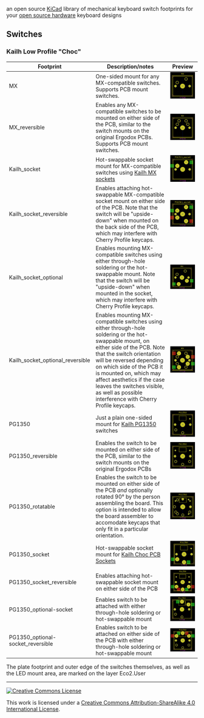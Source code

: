 an open source [KiCad](http://kicad-pcb.org) library of mechanical keyboard switch footprints for your [open source hardware](https://www.oshwa.org/definition/) keyboard designs

## Switches
### Kailh Low Profile "Choc"

Footprint | Description/notes | Preview
--------- | ----------------- | -------
MX | One-sided mount for any MX-compatible switches. Supports PCB mount switches. | ![MX](images/MX.png)
MX_reversible | Enables any MX-compatible switches to be mounted on either side of the PCB, similar to the switch mounts on the original Ergodox PCBs. Supports PCB mount switches. | ![MX_reversible](images/MX_reversible.png)
Kailh_socket | Hot-swappable socket mount for MX-compatible switches using [Kailh MX sockets](https://novelkeys.xyz/collections/miscellaneous/products/kailh-pcb-sockets) | ![Kailh_socket](images/Kailh_socket.png)
Kailh_socket_reversible | Enables attaching hot-swappable MX-compatible socket mount on either side of the PCB. Note that the switch will be "upside-down" when mounted on the back side of the PCB, which may interfere with Cherry Profile keycaps. | ![Kailh_socket_reversible](images/Kailh_socket_reversible.png)
Kailh_socket_optional | Enables mounting MX-compatible switches using either through-hole soldering or the hot-swappable mount. Note that the switch will be "upside-down" when mounted in the socket, which may interfere with Cherry Profile keycaps. | ![Kailh_socket_optional](images/Kailh_socket_optional.png)
Kailh_socket_optional_reversible | Enables mounting MX-compatible switches using either through-hole soldering or the hot-swappable mount, on either side of the PCB. Note that the switch orientation will be reversed depending on which side of the PCB it is mounted on, which may affect aesthetics if the case leaves the switches visible, as well as possible interference with Cherry Profile keycaps. | ![Kailh_socket_optional_reversible](images/Kailh_socket_optional_reversible.png)
PG1350 | Just a plain one-sided mount for [Kailh PG1350](http://kailh.com/en/Products/Ks/CS/) switches | ![PG1350](images/PG1350.png)
PG1350_reversible | Enables the switch to be mounted on either side of the PCB, similar to the switch mounts on the original Ergodox PCBs | ![PG1350 reversible](images/PG1350_reversible.png)
PG1350_rotatable | Enables the switch to be mounted on either side of the PCB *and* optionally rotated 90° by the person assembling the board. This option is intended to allow the board assembler to accomodate keycaps that only fit in a particular orientation. | ![PG1350 rotatable](images/PG1350_rotatable.png)
PG1350_socket | Hot-swappable socket mount for [Kailh Choc PCB Sockets](https://novelkeys.xyz/collections/miscellaneous/products/kailh-pcb-sockets?variant=3762779357224) | ![PG1350 socket mount](images/PG1350_socket.png)
PG1350_socket_reversible | Enables attaching hot-swappable socket mount on either side of the PCB | ![PG1350 reversible socket mount](images/PG1350_socket_reversible.png)
PG1350_optional-socket | Enables switch to be attached with either through-hole soldering or hot-swappable mount | ![PG1350 optional socket mount](images/PG1350_optional-socket.png)
PG1350_optional-socket_reversible | Enables switch to be attached on either side of the PCB with either through-hole soldering or hot-swappable mount | ![PG1350 optional socket mount, reversible](images/PG1350_optional-socket_reversible.png)

The plate footprint and outer edge of the switches themselves, as well as the LED mount area, are marked on the layer Eco2.User


------------------------

<a rel="license" href="http://creativecommons.org/licenses/by-sa/4.0/"><img alt="Creative Commons License" style="border-width:0" src="https://i.creativecommons.org/l/by-sa/4.0/88x31.png" /></a>

This work is licensed under a [Creative Commons Attribution-ShareAlike 4.0 International License](http://creativecommons.org/licenses/by-sa/4.0/).